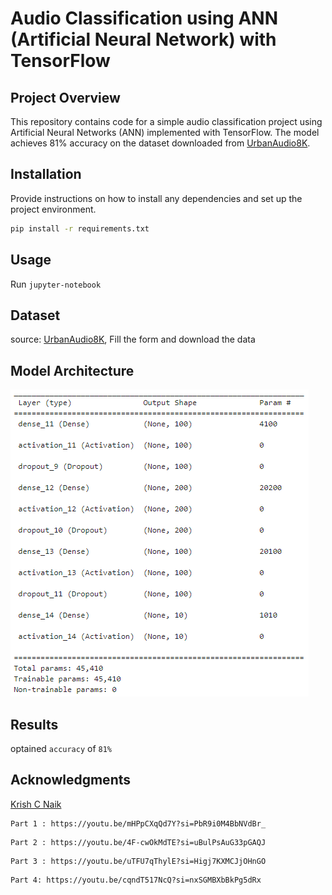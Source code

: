 # Audio Classification using ANN (Artificial Neural Network) with TensorFlow

## Project Overview

This repository contains code for a simple audio classification project using Artificial Neural Networks (ANN) implemented with TensorFlow. The model achieves 81% accuracy on the dataset downloaded from [UrbanAudio8K](https://urbansounddataset.weebly.com/urbansound8k.html).

## Installation

Provide instructions on how to install any dependencies and set up the project environment.

```bash
pip install -r requirements.txt
```

## Usage

Run `jupyter-notebook`

## Dataset

source: [UrbanAudio8K](https://urbansounddataset.weebly.com/urbansound8k.html), Fill the form and download the data

## Model Architecture
![alt text](image.png)

## Results

optained `accuracy` of `81%` 


## Acknowledgments

[Krish C Naik](https://github.com/krishnaik06)

```
Part 1 : https://youtu.be/mHPpCXqQd7Y?si=PbR9i0M4BbNVdBr_ 
```
```
Part 2 : https://youtu.be/4F-cwOkMdTE?si=uBulPsAuG33pGAQJ
```
```
Part 3 : https://youtu.be/uTFU7qThylE?si=Higj7KXMCJjOHnGO
```
```
Part 4: https://youtu.be/cqndT517NcQ?si=nxSGMBXbBkPg5dRx
```